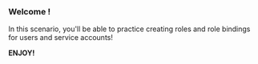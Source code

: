 
<br>

### Welcome !

In this scenario, you'll be able to practice creating roles and role bindings for users and service accounts!

**ENJOY!**
